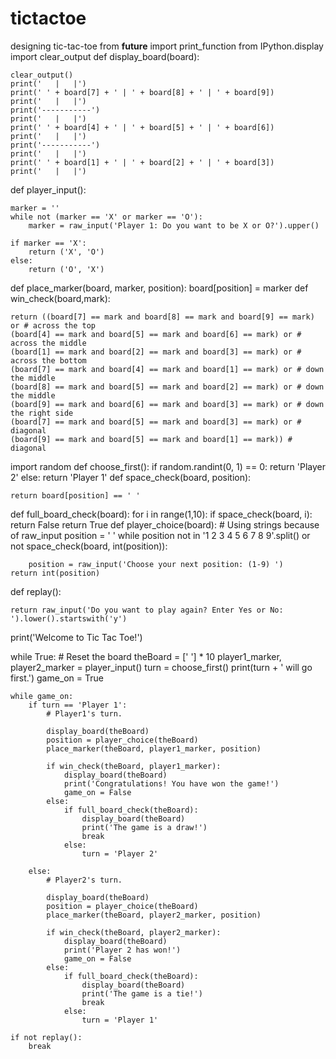 # tictactoe
designing tic-tac-toe
from __future__ import print_function 
from IPython.display import clear_output
def display_board(board):
    
    clear_output()
    print('   |   |')
    print(' ' + board[7] + ' | ' + board[8] + ' | ' + board[9])
    print('   |   |')
    print('-----------')
    print('   |   |')
    print(' ' + board[4] + ' | ' + board[5] + ' | ' + board[6])
    print('   |   |')
    print('-----------')
    print('   |   |')
    print(' ' + board[1] + ' | ' + board[2] + ' | ' + board[3])
    print('   |   |')
def player_input():
    
    marker = ''
    while not (marker == 'X' or marker == 'O'):
        marker = raw_input('Player 1: Do you want to be X or O?').upper()

    if marker == 'X':
        return ('X', 'O')
    else:
        return ('O', 'X')
def place_marker(board, marker, position):
    board[position] = marker
def win_check(board,mark):
    
    return ((board[7] == mark and board[8] == mark and board[9] == mark) or # across the top
    (board[4] == mark and board[5] == mark and board[6] == mark) or # across the middle
    (board[1] == mark and board[2] == mark and board[3] == mark) or # across the bottom
    (board[7] == mark and board[4] == mark and board[1] == mark) or # down the middle
    (board[8] == mark and board[5] == mark and board[2] == mark) or # down the middle
    (board[9] == mark and board[6] == mark and board[3] == mark) or # down the right side
    (board[7] == mark and board[5] == mark and board[3] == mark) or # diagonal
    (board[9] == mark and board[5] == mark and board[1] == mark)) # diagonal
import random
def choose_first():
    if random.randint(0, 1) == 0:
        return 'Player 2'
    else:
        return 'Player 1'
def space_check(board, position):
    
    return board[position] == ' '
def full_board_check(board):
    for i in range(1,10):
        if space_check(board, i):
            return False
    return True
def player_choice(board):
    # Using strings because of raw_input
    position = ' '
    while position not in '1 2 3 4 5 6 7 8 9'.split() or not space_check(board, int(position)):
        
        position = raw_input('Choose your next position: (1-9) ')
    return int(position)
def replay():
    
    return raw_input('Do you want to play again? Enter Yes or No: ').lower().startswith('y')
print('Welcome to Tic Tac Toe!')

while True:
    # Reset the board
    theBoard = [' '] * 10
    player1_marker, player2_marker = player_input()
    turn = choose_first()
    print(turn + ' will go first.')
    game_on = True

    while game_on:
        if turn == 'Player 1':
            # Player1's turn.
            
            display_board(theBoard)
            position = player_choice(theBoard)
            place_marker(theBoard, player1_marker, position)

            if win_check(theBoard, player1_marker):
                display_board(theBoard)
                print('Congratulations! You have won the game!')
                game_on = False
            else:
                if full_board_check(theBoard):
                    display_board(theBoard)
                    print('The game is a draw!')
                    break
                else:
                    turn = 'Player 2'

        else:
            # Player2's turn.
            
            display_board(theBoard)
            position = player_choice(theBoard)
            place_marker(theBoard, player2_marker, position)

            if win_check(theBoard, player2_marker):
                display_board(theBoard)
                print('Player 2 has won!')
                game_on = False
            else:
                if full_board_check(theBoard):
                    display_board(theBoard)
                    print('The game is a tie!')
                    break
                else:
                    turn = 'Player 1'

    if not replay():
        break
